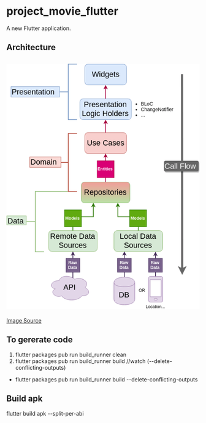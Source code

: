 # project_movie_flutter

A new Flutter application.

## Architecture
![Clean-Architecture-Flutter-Diagram](readme/Clean-Architecture-Flutter-Diagram.png "Clean-Architecture-Flutter-Diagram") 
---
[Image Source](https://resocoder.com/2019/08/27/flutter-tdd-clean-architecture-course-1-explanation-project-structure/)

## To gererate code
1. flutter packages pub run build_runner clean
2. flutter packages pub run build_runner build //watch (--delete-conflicting-outputs)
- flutter packages pub run build_runner build --delete-conflicting-outputs

## Build apk
flutter build apk --split-per-abi

